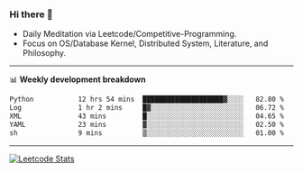 ### Hi there 👋
* Daily Meditation via Leetcode/Competitive-Programming.
* Focus on OS/Database Kernel, Distributed System, Literature, and Philosophy.

-------

📊 **Weekly development breakdown**
<!--START_SECTION:waka-->

```txt
Python           12 hrs 54 mins  ████████████████████▓░░░░   82.80 %
Log              1 hr 2 mins     █▓░░░░░░░░░░░░░░░░░░░░░░░   06.72 %
XML              43 mins         █░░░░░░░░░░░░░░░░░░░░░░░░   04.65 %
YAML             23 mins         ▓░░░░░░░░░░░░░░░░░░░░░░░░   02.50 %
sh               9 mins          ▒░░░░░░░░░░░░░░░░░░░░░░░░   01.00 %
```

<!--END_SECTION:waka-->

-------

[![Leetcode Stats](https://leetcard.jacoblin.cool/hzhang413?font=Fira+Mono)](https://leetcode.com/hzhang413)
<!-- ![image](./cyberpunk-ghost-in-the-shell.gif)
![image](./gis-archive.png) -->
